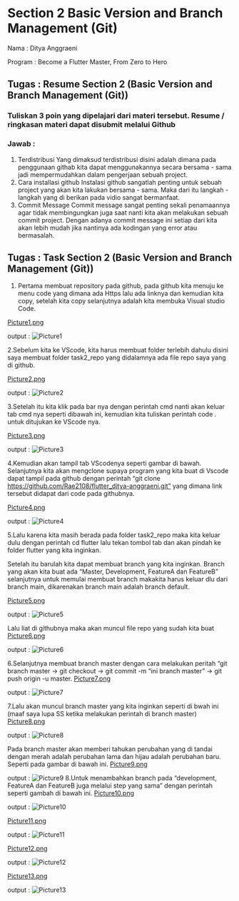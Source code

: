 # Section 2 Basic Version and Branch Management (Git)
Nama : Ditya Anggraeni

Program : Become a Flutter Master, From Zero to Hero

## Tugas : Resume Section 2 (Basic Version and Branch Management (Git))

### Tuliskan 3 poin yang dipelajari dari materi tersebut. Resume / ringkasan materi dapat disubmit melalui Github

### Jawab : 
1. Terdistribusi
Yang dimaksud terdistribusi disini adalah dimana pada penggunaan githab kita dapat menggunakannya secara bersama - sama jadi mempermudahkan dalam pengerjaan sebuah project.
2. Cara installasi github 
Instalasi github sangatlah penting untuk sebuah project yang akan kita lakukan bersama - sama. Maka dari itu langkah - langkah yang di berikan pada vidio sangat bermanfaat.
3. Commit Message
Commit message sangat penting sekali penamaannya agar tidak membingungkan juga saat nanti kita akan melakukan sebuah commit project. Dengan adanya commit message ini setiap dari kita akan lebih mudah jika nantinya ada kodingan yang error atau bermasalah. 


## Tugas : Task Section 2 (Basic Version and Branch Management (Git))

1. Pertama  membuat repository pada github, pada github kita menuju ke menu code yang dimana ada Https lalu ada linknya dan kemudian kita copy, setelah kita copy selanjutnya adalah kita membuka Visual studio Code. 

[Picture1.png](./Screenshoot/Picture1.png)

output :
![Picture1](./Screenshoot/Picture1.png)

2.Sebelum kita ke VScode, kita harus membuat folder terlebih dahulu disini saya membuat folder task2_repo yang didalamnya ada file repo saya yang di github. 

[Picture2.png](./Screenshoot/Picture2.png)

output :
![Picture2](./Screenshoot/Picture2.png)

3.Setelah itu kita klik pada bar nya dengan perintah cmd nanti akan keluar tab cmd nya  seperti dibawah ini, kemudian kita tuliskan perintah code . untuk ditujukan ke VScode nya. 

[Picture3.png](./Screenshoot/Picture3.png)

output :
![Picture3](./Screenshoot/Picture3.png)

4.Kemudian akan tampil tab VScodenya  seperti gambar di bawah. Selanjutnya kita akan mengclone supaya program yang kita buat di Vscode dapat tampil pada github dengan perintah “git clone https://github.com/Rae2108/flutter_ditya-anggraeni.git” yang dimana link tersebut didapat dari code pada githubnya. 

[Picture4.png](./Screenshoot/Picture4.png)

output :
![Picture4](./Screenshoot/Picture4.png)


5.Lalu karena kita masih berada pada folder task2_repo maka kita keluar dulu dengan perintah cd flutter lalu tekan tombol tab dan akan pindah ke folder flutter yang kita inginkan. 

Setelah itu barulah kita dapat membuat branch yang kita inginkan. Branch yang akan kita buat ada “Master, Development, FeatureA dan FeatureB” selanjutnya untuk memulai membuat branch makakita harus keluar dlu dari branch main, dikarenakan branch main adalah branch default. 

[Picture5.png](./Screenshoot/Picture5.png)

output :
![Picture5](./Screenshoot/Picture5.png)

Lalu liat di githubnya maka akan muncul file repo yang sudah kita buat
[Picture6.png](./Screenshoot/Picture6.png)

output :
![Picture6](./Screenshoot/Picture6.png)

6.Selanjutnya membuat branch master dengan cara melakukan peritah “git branch master -> git checkout -> git commit -m “ini branch master” -> git push origin -u master.
[Picture7.png](./Screenshoot/Picture7.png)

output :
![Picture7](./Screenshoot/Picture7.png)

7.Lalu akan muncul branch master yang kita inginkan seperti di bwah ini (maaf saya lupa SS ketika melakukan perintah di branch master) 
[Picture8.png](./Screenshoot/Picture8.png)

output :
![Picture8](./Screenshoot/Picture8.png)

Pada branch master akan memberi tahukan perubahan yang di tandai dengan merah adalah perubahan lama dan hijau adalah perubahan baru. Seperti pada gambar di bawah ini.
[Picture9.png](./Screenshoot/Picture9.png)

output :
![Picture9](./Screenshoot/Picture9.png)
8.Untuk menambahkan branch pada “development, FeatureA dan FeatureB juga melalui step yang sama” dengan perintah seperti gambah di bawah ini.
[Picture10.png](./Screenshoot/Picture10.png)

output :
![Picture10](./Screenshoot/Picture10.png)

[Picture11.png](./Screenshoot/Picture11.png)

output :
![Picture11](./Screenshoot/Picture11.png)

[Picture12.png](./Screenshoot/Picture12.png)

output :
![Picture12](./Screenshoot/Picture12.png)

[Picture13.png](./Screenshoot/Picture13.png)

output :
![Picture13](./Screenshoot/Picture13.png)

